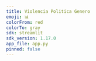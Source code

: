 ```yaml
---
title: Violencia Politica Genero
emoji: 📊
colorFrom: red
colorTo: gray
sdk: streamlit
sdk_version: 1.17.0
app_file: app.py
pinned: false
---
```

